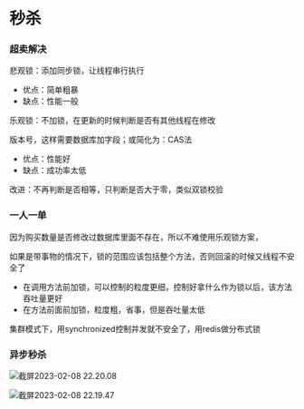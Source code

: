 # 秒杀



### 超卖解决



悲观锁：添加同步锁，让线程串行执行

- 优点：简单粗暴
- 缺点：性能一般

乐观锁：不加锁，在更新的时候判断是否有其他线程在修改

版本号，这样需要数据库加字段；或简化为：CAS法

- 优点：性能好
- 缺点：成功率太低



改进：不再判断是否相等，只判断是否大于零，类似双锁校验





### 一人一单



因为购买数量是否修改过数据库里面不存在，所以不难使用乐观锁方案，



如果是带事物的情况下，锁的范围应该包括整个方法，否则回滚的时候又线程不安全了

- 在调用方法前加锁，可以控制的粒度更细，控制好拿什么作为锁以后，该方法吞吐量更好
- 在方法前面前加锁，粒度粗，省事，但是吞吐量太低



集群模式下，用synchronized控制并发就不安全了，用redis做分布式锁





### 异步秒杀

![截屏2023-02-08 22.20.08](https://xingqiu-tuchuang-1256524210.cos.ap-shanghai.myqcloud.com/3978/%E6%88%AA%E5%B1%8F2023-02-08%2022.20.08.png)

![截屏2023-02-08 22.19.47](https://xingqiu-tuchuang-1256524210.cos.ap-shanghai.myqcloud.com/3978/%E6%88%AA%E5%B1%8F2023-02-08%2022.19.47.png)